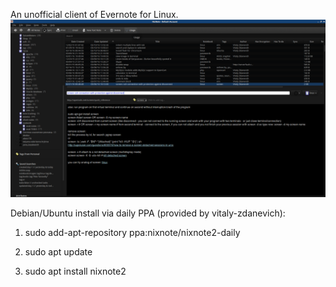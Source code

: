 An unofficial client of Evernote for Linux.
![Nixnite](screenshot.png)

Debian/Ubuntu install via daily PPA (provided by vitaly-zdanevich):

1) sudo add-apt-repository ppa:nixnote/nixnote2-daily

2) sudo apt update

3) sudo apt install nixnote2
